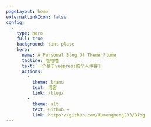 ```yaml
---
pageLayout: home
externalLinkIcon: false
config:
  -
    type: hero
    full: true
    background: tint-plate
    hero:
      name: A Personal Blog Of Theme Plume
      tagline: 喵喵喵
      text: 一个基于vuepress的个人博客🤪
      actions:
        -
          theme: brand
          text: 博客
          link: /blog/
        -
          theme: alt
          text: Github →
          link: https://github.com/Humengmeng233/Blog
---
```


